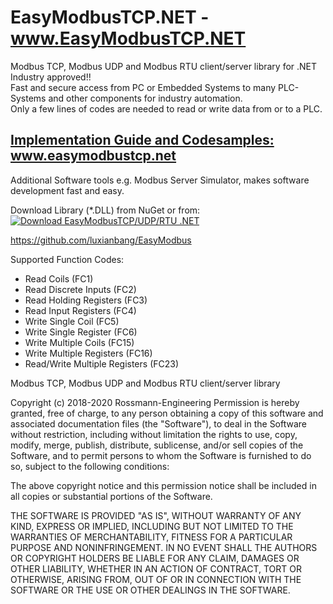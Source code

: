 # EasyModbusTCP.NET - <a href="EasyModbusTCP.NET">www.EasyModbusTCP.NET</a>

Modbus TCP, Modbus UDP and Modbus RTU client/server library for .NET<br>
Industry approved!!<br>
Fast and secure access from PC or Embedded Systems to many PLC-Systems and other components for industry automation. <br>
Only a few lines of codes are needed to read or write data from or to a PLC. 

<h2><a href="http://www.easymodbustcp.net">Implementation Guide and Codesamples: www.easymodbustcp.net</a></h2>

Additional Software tools e.g. Modbus Server Simulator, makes software development fast and easy. 

Download Library (*.DLL) from NuGet or from: <a href="https://sourceforge.net/projects/easymodbustcp/files/latest/download" rel="nofollow"><img alt="Download EasyModbusTCP/UDP/RTU .NET" src="https://a.fsdn.com/con/app/sf-download-button"></a>

https://github.com/luxianbang/EasyModbus

Supported Function Codes:

- Read Coils (FC1)
- Read Discrete Inputs (FC2)
- Read Holding Registers (FC3)
- Read Input Registers (FC4)
- Write Single Coil (FC5)
- Write Single Register (FC6)
- Write Multiple Coils (FC15)
- Write Multiple Registers (FC16)
- Read/Write Multiple Registers (FC23)


Modbus TCP, Modbus UDP and Modbus RTU client/server library


Copyright (c) 2018-2020 Rossmann-Engineering
Permission is hereby granted, free of charge, 
to any person obtaining a copy of this software
and associated documentation files (the "Software"),
to deal in the Software without restriction, 
including without limitation the rights to use, 
copy, modify, merge, publish, distribute, sublicense, 
and/or sell copies of the Software, and to permit 
persons to whom the Software is furnished to do so, 
subject to the following conditions:

The above copyright notice and this permission 
notice shall be included in all copies or substantial portions of the Software.

THE SOFTWARE IS PROVIDED "AS IS", WITHOUT WARRANTY OF ANY KIND,
EXPRESS OR IMPLIED, INCLUDING BUT NOT LIMITED TO THE WARRANTIES OF MERCHANTABILITY,
FITNESS FOR A PARTICULAR PURPOSE AND NONINFRINGEMENT.
IN NO EVENT SHALL THE AUTHORS OR COPYRIGHT HOLDERS BE LIABLE FOR ANY CLAIM, 
DAMAGES OR OTHER LIABILITY, WHETHER IN AN ACTION OF CONTRACT, TORT OR OTHERWISE, 
ARISING FROM, OUT OF OR IN CONNECTION WITH THE SOFTWARE 
OR THE USE OR OTHER DEALINGS IN THE SOFTWARE.
